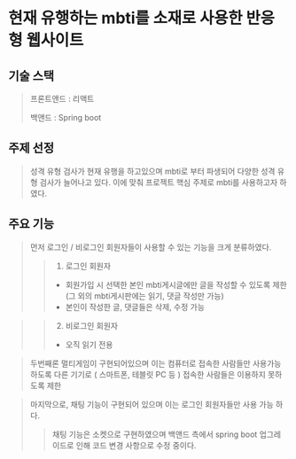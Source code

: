 # 현재 유행하는 mbti를 소재로 사용한 반응형 웹사이트


## 기술 스택
> 프론트앤드 : 리액트
> 
> 백앤드 : Spring boot

## 주제 선정
> 성격 유형 검사가 현재 유행을 하고있으며 mbti로 부터 파생되어 다양한 성격 유형 검사가 늘어나고 있다.
> 이에 맞춰 프로젝트 핵심 주제로 mbti를 사용하고자 하였다.


## 주요 기능
> 먼저 로그인 / 비로그인 회원자들이 사용할 수 있는 기능을 크게 분류하였다.
> > 1. 로그인 회원자
> > - 회원가입 시 선택한 본인 mbti게시글에만 글을 작성할 수 있도록 제한
> > (그 외의 mbti게시판에는 읽기, 댓글 작성만 가능)
> > - 본인이 작성한 글, 댓글들은 삭제, 수정 가능

> > 2. 비로그인 회원자
> > - 오직 읽기 전용


> 두번째론 멀티게임이 구현되어있으며 이는 컴퓨터로 접속한 사람들만 사용가능하도록 다른 기기로 ( 스마트폰, 테블릿 PC 등 ) 접속한 사람들은 이용하지 못하도록 제한

> 마지막으로, 채팅 기능이 구현되어 있으며 이는 로그인 회원자들만 사용 가능 하다.
> > 채팅 기능은 소켓으로 구현하였으며 백앤드 측에서 spring boot 업그레이드로 인해 코드 변경 사항으로 수정 중이다.

